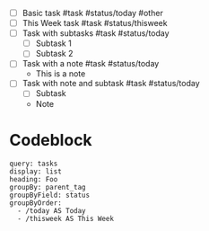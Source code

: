 - [ ] Basic task #task #status/today #other
- [ ] This Week task #task #status/thisweek
- [ ] Task with subtasks #task #status/today 
	- [ ] Subtask 1
	- [ ] Subtask 2
- [ ] Task with a note #task #status/today 
	- This is a note
- [ ] Task with note and subtask #task #status/today 
	- [ ] Subtask
	- Note

# Codeblock

```minion
query: tasks
display: list
heading: Foo
groupBy: parent_tag
groupByField: status
groupByOrder:
  - /today AS Today
  - /thisweek AS This Week
```
